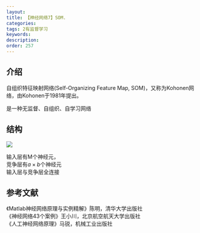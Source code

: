 ```yaml
---
layout: 
title: 【神经网络7】SOM.
categories:
tags: 2有监督学习
keywords:
description:
order: 257
---
```


## 介绍

自组织特征映射网络(Self-Organizing Feature Map, SOM)，又称为Kohonen网络，由Kohonen于1981年提出。  


是一种无监督、自组织、自学习网络

## 结构
<img src='http://www.guofei.site/public/postimg/ann_som.png'>

输入层有M个神经元，  
竞争层有$a\times b$个神经元  
输入层与竞争层全连接  




## 参考文献
《Matlab神经网络原理与实例精解》陈明，清华大学出版社   
《神经网络43个案例》王小川，北京航空航天大学出版社  
《人工神经网络原理》马锐，机械工业出版社  
